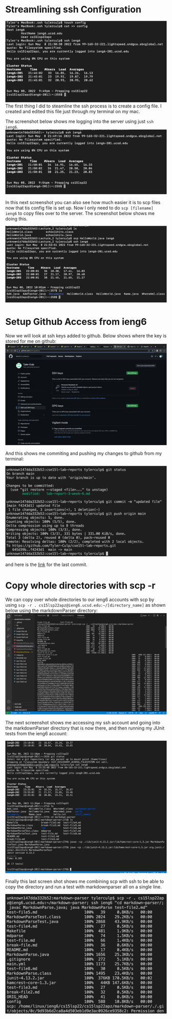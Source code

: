 # Streamlining ssh Configuration
![pic1](Lab3SS_1.png)
The first thing I did to steamline the ssh process is to create a config file. I created and edited this file just through my terminal on my mac.

The screenshot below shows me logging into the server using just `ssh ieng6`. 
![pic2](LabReport3SS_2*.png)

In this next screenshot you can also see how much easier it is to scp files now that tis config file is set up. Now I only need to do `scp [filename] ieng6` to copy files over to the server. The screenshot below shows me doing this.

![pic3](Lab3SS_3*.png)

# Setup Github Access from ieng6

Now we will look at ssh keys added to github. Below shows where the key is stored for me on github:
![pic4](Lab3SS_4*.png)

And this shows me commiting and pushing my changes to github from my terminal:

![pic5](Lab3SS_5*.png)

and here is the [link](https://github.com/Tyler-Culp/cse15l-lab-reports/commit/f4243d1f70d35178594238009d671dcd834ba83c) for the last commit.

# Copy whole directories with scp -r

We can copy over whole directories to our ieng6 accounts with scp by using `scp -r . cs15lsp22apz@ieng6.ucsd.edu:~/[directory_name]` as shown below using the markdownParser directory:
![pic6](Lab3SS_6*.png)

The next screenshot shows me accessing my ssh account and going into the markdownParser directory that is now there, and then running my JUnit tests from the ieng6 account:

![pic7](Lab3SS_7*.png)

Finally this last screen shot shows me combining scp with ssh to be able to copy the directory and run a test with markdownparser all on a single line.

![pic8](Lab3SS_8*.png)

